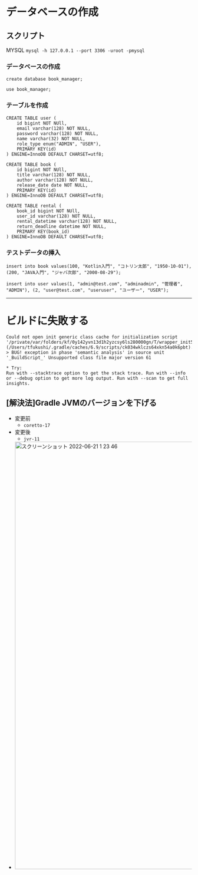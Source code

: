 # データベースの作成

## スクリプト
MYSQL
`mysql -h 127.0.0.1 --port 3306 -uroot -pmysql`

### データベースの作成
```mysql
create database book_manager;
```

`use book_manager;`

### テーブルを作成
```mysql
CREATE TABLE user (
    id bigint NOT NUll,
    email varchar(128) NOT NULL,
    password varchar(128) NOT NULL,
    name varchar(32) NOT NULL,
    role_type enum("ADMIN", "USER"),
    PRIMARY KEY(id)
) ENGINE=InnoDB DEFAULT CHARSET=utf8;

CREATE TABLE book (
    id bigint NOT NUll,
    title varchar(128) NOT NULL,
    author varchar(128) NOT NULL,
    release_date date NOT NULL,
    PRIMARY KEY(id)
) ENGINE=InnoDB DEFAULT CHARSET=utf8;

CREATE TABLE rental (
    book_id bigint NOT NUll,
    user_id varchar(128) NOT NULL,
    rental_datetime varchar(128) NOT NULL,
    return_deadline datetime NOT NULL,
    PRIMARY KEY(book_id)
) ENGINE=InnoDB DEFAULT CHARSET=utf8;
```

### テストデータの挿入
```mysql
insert into book values(100, "Kotlin入門", "コトリン太郎", "1950-10-01"), (200, "JAVA入門", "ジャバ次郎", "2000-08-29");

insert into user values(1, "admin@test.com", "adminadmin", "管理者", "ADMIN"), (2, "user@test.com", "useruser", "ユーザー", "USER");
```

---

# ビルドに失敗する
```
Could not open init generic class cache for initialization script '/private/var/folders/kf/0y142yvn13d1h2yzcsy6ls280000gn/T/wrapper_init5.gradle' (/Users/tfukushi/.gradle/caches/6.9/scripts/ck034wklczs64xkn54a0k6pbt).
> BUG! exception in phase 'semantic analysis' in source unit '_BuildScript_' Unsupported class file major version 61

* Try:
Run with --stacktrace option to get the stack trace. Run with --info or --debug option to get more log output. Run with --scan to get full insights.
```

## [解決法]Gradle JVMのバージョンを下げる

- 変更前
  - `coretto-17`
- 変更後
  - `jvr-11`
- <img width="1160" alt="スクリーンショット 2022-06-21 1 23 46" src="https://user-images.githubusercontent.com/71882104/174645528-1544fa04-5642-4fc0-b419-b26af09ff09e.png">


